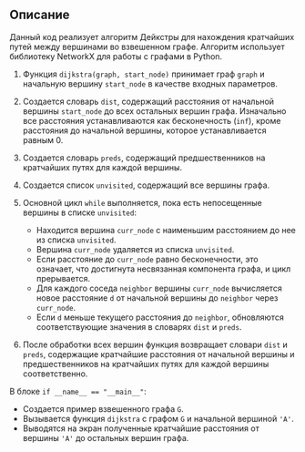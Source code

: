 ## Описание

Данный код реализует алгоритм Дейкстры для нахождения кратчайших путей между вершинами во взвешенном графе. Алгоритм использует библиотеку NetworkX для работы с графами в Python.

1. Функция `dijkstra(graph, start_node)` принимает граф `graph` и начальную вершину `start_node` в качестве входных параметров.

2. Создается словарь `dist`, содержащий расстояния от начальной вершины `start_node` до всех остальных вершин графа. Изначально все расстояния устанавливаются как бесконечность (`inf`), кроме расстояния до начальной вершины, которое устанавливается равным 0.

3. Создается словарь `preds`, содержащий предшественников на кратчайших путях для каждой вершины.

4. Создается список `unvisited`, содержащий все вершины графа.

5. Основной цикл `while` выполняется, пока есть непосещенные вершины в списке `unvisited`:
   - Находится вершина `curr_node` с наименьшим расстоянием до нее из списка `unvisited`.
   - Вершина `curr_node` удаляется из списка `unvisited`.
   - Если расстояние до `curr_node` равно бесконечности, это означает, что достигнута несвязанная компонента графа, и цикл прерывается.
   - Для каждого соседа `neighbor` вершины `curr_node` вычисляется новое расстояние `d` от начальной вершины до `neighbor` через `curr_node`.
   - Если `d` меньше текущего расстояния до `neighbor`, обновляются соответствующие значения в словарях `dist` и `preds`.

6. После обработки всех вершин функция возвращает словари `dist` и `preds`, содержащие кратчайшие расстояния от начальной вершины и предшественников на кратчайших путях для каждой вершины соответственно.

В блоке `if __name__ == "__main__"`:
- Создается пример взвешенного графа `G`.
- Вызывается функция `dijkstra` с графом `G` и начальной вершиной `'A'`.
- Выводятся на экран полученные кратчайшие расстояния от вершины `'A'` до остальных вершин графа.
